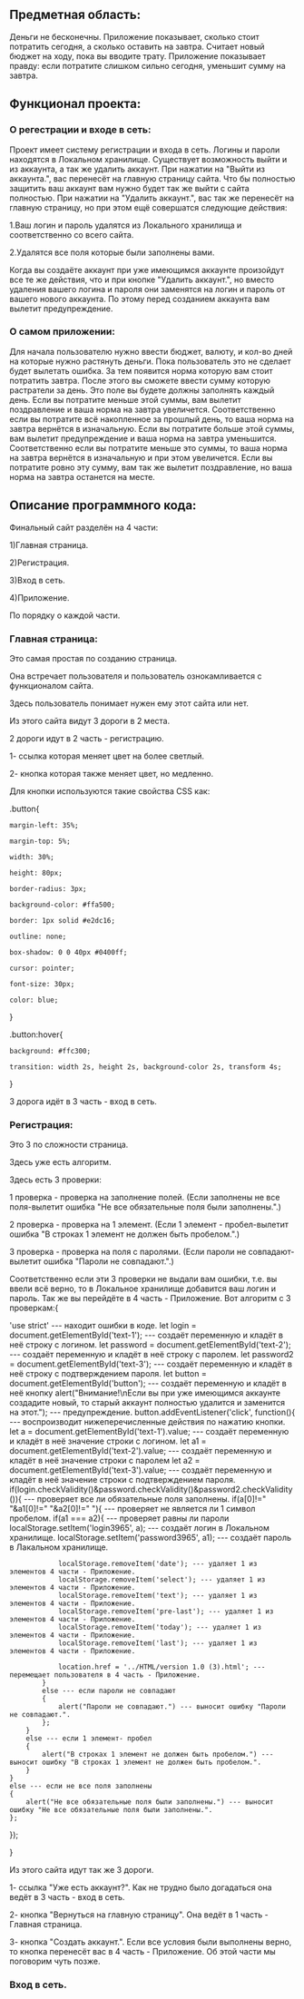 ## Предметная область:
Деньги не бесконечны.
Приложение показывает, сколько стоит потратить сегодня, а сколько оставить на завтра.
Считает новый бюджет на ходу, пока вы вводите трату.
Приложение показывает правду: если потратите слишком сильно сегодня, уменьшит сумму на завтра.
## Функционал проекта:
### О регестрации и входе в сеть:
Проект имеет систему регистрации и входа в сеть.
Логины и пароли находятся в Локальном хранилище.
Существует возможность выйти и из аккаунта, а так же удалить аккаунт.
При нажатии на "Выйти из аккаунта.", вас перенесёт на главную страницу сайта.
Что бы полностью защитить ваш аккаунт вам нужно будет так же выйти с сайта полностью.
При нажатии на "Удалить аккаунт.", вас так же перенесёт на главную страницу, но при этом ещё совершатся следующие действия:

1.Ваш логин и пароль удалятся из Локального хранилища и соответственно со всего сайта.

2.Удалятся все поля которые были заполнены вами.

Когда вы создаёте аккаунт при уже имеющимся аккаунте произойдут все те же действия, что и при кнопке "Удалить аккаунт.",
но вместо удаления вашего логина и пароля они заменятся на логин и пароль от вашего нового аккаунта.
По этому перед созданием аккаунта вам вылетит предупреждение.
### О самом приложении:
Для начала пользователю нужно ввести бюджет, валюту, и кол-во дней на которые нужно растянуть деньги.
Пока пользователь это не сделает будет вылетать ошибка.
За тем появится норма которую вам стоит потратить завтра.
После этого вы сможете ввести сумму которую растратели за день.
Это поле вы будете должны заполнять каждый день.
Если вы потратите меньше этой суммы, вам вылетит поздравление и ваша норма на завтра увеличется.
Соответственно если вы потратите всё накопленное за прошлый день, то ваша норма на завтра вернётся в изначальную.
Если вы потратите больше этой суммы, вам вылетит предупреждение и ваша норма на завтра уменьшится.
Соответственно если вы потратите меньше это суммы, то ваша норма на завтра вернётся в изначальную и при этом увеличется.
Если вы потратите ровно эту сумму, вам так же вылетит поздравление, но ваша норма на завтра останется на месте.
## Описание программного кода:
Финальный сайт разделён на 4 части:

1)Главная страница.

2)Регистрация.

3)Вход в сеть.

4)Приложение.

По порядку о каждой части.
### Главная страница:
Это самая простая по созданию страница.

Она встречает пользователя и пользователь ознокамливается с функционалом сайта.

Здесь пользователь понимает нужен ему этот сайта или нет.

Из этого сайта видут 3 дороги в 2 места.

2 дороги идут в 2 часть - регистрацию.

1- ссылка которая меняет цвет на более светлый.

2- кнопка которая также меняет цвет, но медленно.

Для кнопки используются такие свойства CSS как:

.button{

    margin-left: 35%;
    
    margin-top: 5%;
    
    width: 30%;
    
    height: 80px;
    
    border-radius: 3px;
    
    background-color: #ffa500;
    
    border: 1px solid #e2dc16;
    
    outline: none;
    
    box-shadow: 0 0 40px #0400ff;
    
    cursor: pointer;
    
    font-size: 30px;
    
    color: blue;
    
  }
  
.button:hover{

    background: #ffc300;
    
    transition: width 2s, height 2s, background-color 2s, transform 4s;	
    
  }

3 дорога идёт в 3 часть - вход в сеть.
### Регистрация:
Это 3 по сложности страница.

Здесь уже есть алгоритм.

Здесь есть 3 проверки:

1 проверка - проверка на заполнение полей.
(Если заполнены не все поля-вылетит ошибка "Не все обязательные поля были заполнены.".)

2 проверка - проверка на 1 элемент.
(Если 1 элемент - пробел-вылетит ошибка "В строках 1 элемент не должен быть пробелом.".)

3 проверка - проверка на поля с паролями.
(Если пароли не совпадают-вылетит ошибка "Пароли не совпадают.".)

Соответственно если эти 3 проверки не выдали вам ошибки, т.е. вы ввели всё верно, то в Локальное хранилище добавится ваш логин и пароль.
Так же вы перейдёте в 4 часть - Приложение.
Вот алгоритм с 3 проверкам:{

'use strict' --- находит ошибки в коде.
let login = document.getElementById('text-1'); --- создаёт переменную и кладёт в неё строку с логином.
let password = document.getElementById('text-2'); --- создаёт переменную и кладёт в неё строку с паролем.
let password2 = document.getElementById('text-3'); --- создаёт переменную и кладёт в неё строку с подтверждением пароля.
let button = document.getElementById('button'); --- создаёт переменную и кладёт в неё кнопку
alert("Внимание!\nЕсли вы при уже имеющимся аккаунте создадите новый, то старый аккаунт полностью удалится и заменится на этот."); ---    предупреждение.
button.addEventListener('click', function(){ --- воспроизводит нижеперечисленные действия по нажатию кнопки.
	let a = document.getElementById('text-1').value; --- создаёт переменную и кладёт в неё значение строки с логином.
	let a1 = document.getElementById('text-2').value; --- создаёт переменную и кладёт в неё значение строки с паролем
	let a2 = document.getElementById('text-3').value; --- создаёт переменную и кладёт в неё значение строки с подтверждением пароля.
	if(login.checkValidity()&password.checkValidity()&password2.checkValidity()){  --- проверяет все ли обязательные поля заполнены.
		if(a[0]!=" "&a1[0]!=" "&a2[0]!=" "){ --- проверяет не является ли 1 символ пробелом.
			if(a1 === a2){ --- проверяет равны ли пароли
				localStorage.setItem('login3965', a); --- создаёт логин в Локальном хранилище.
				localStorage.setItem('password3965', a1); --- создаёт пароль в Лакальном хранилище.

				localStorage.removeItem('date'); --- удаляет 1 из элементов 4 части - Приложение.
				localStorage.removeItem('select'); --- удаляет 1 из элементов 4 части - Приложение.
				localStorage.removeItem('text'); --- удаляет 1 из элементов 4 части - Приложение.
				localStorage.removeItem('pre-last'); --- удаляет 1 из элементов 4 части - Приложение.
				localStorage.removeItem('today'); --- удаляет 1 из элементов 4 части - Приложение.
				localStorage.removeItem('last'); --- удаляет 1 из элементов 4 части - Приложение.
					
				location.href = '../HTML/version 1.0 (3).html'; --- перемещает пользователя в 4 часть - Приложение.
			}
			else --- если пароли не совпадают
			{
				alert("Пароли не совпадают.") --- выносит ошибку "Пароли не совпадают.".
			};
		}
		else --- если 1 элемент- пробел
		{
			alert("В строках 1 элемент не должен быть пробелом.") --- выносит ошибку "В строках 1 элемент не должен быть пробелом.".
		}
	}
	else --- если не все поля заполнены
	{
		alert("Не все обязательные поля были заполнены.") --- выносит ошибку "Не все обязательные поля были заполнены.".
	};
});

}

Из этого сайта идут так же 3 дороги.

1- ссылка "Уже есть аккаунт?". Как не трудно было догадаться она ведёт в 3 часть - вход в сеть.

2- кнопка "Вернуться на главную страницу". Она ведёт в 1 часть - Главная страница.

3- кнопка "Создать аккаунт.". Если все условия были выполнены верно, то кнопка перенесёт вас в 4 часть - Приложение.
Об этой части мы поговорим чуть позже.
### Вход в сеть.
